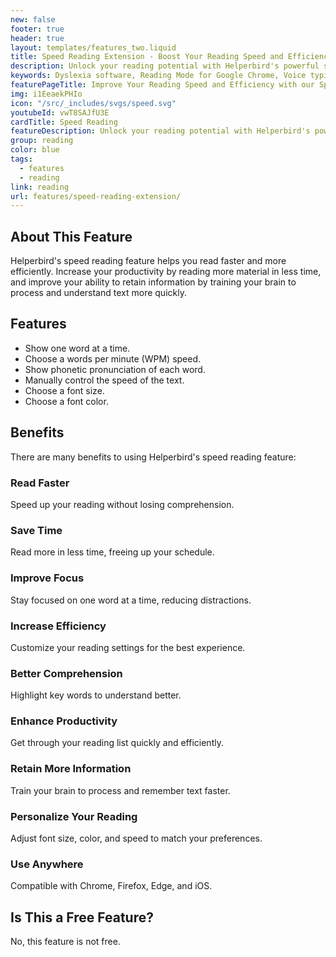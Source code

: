 ```yaml
---
new: false
footer: true
header: true
layout: templates/features_two.liquid
title: Speed Reading Extension - Boost Your Reading Speed and Efficiency
description: Unlock your reading potential with Helperbird's powerful speed reading extension. Improve your reading speed and efficiency with customizable settings and easy-to-use features. Try it now and experience faster reading.
keywords: Dyslexia software, Reading Mode for Google Chrome, Voice typing for Chrome, Text to speech for Chrome, text reader, Immersive Reader, dyslexia fonts, accessibility software, dyslexia software, Helperbird for Edge, Helperbird for Firefox, Helperbird for Chrome, Opendyslexic for Chrome, OpenDyslexic
featurePageTitle: Improve Your Reading Speed and Efficiency with our Speed Reading Extension
img: i1EeaekPHIo
icon: "/src/_includes/svgs/speed.svg"
youtubeId: vwT8SAJfU3E
cardTitle: Speed Reading
featureDescription: Unlock your reading potential with Helperbird's powerful speed reading extension. Improve your reading speed and efficiency with customizable settings and easy-to-use features. Try it now and experience faster reading.
group: reading
color: blue
tags: 
  - features
  - reading
link: reading
url: features/speed-reading-extension/
---
```


## About This Feature

Helperbird's speed reading feature helps you read faster and more efficiently. Increase your productivity by reading more material in less time, and improve your ability to retain information by training your brain to process and understand text more quickly.

## Features

- Show one word at a time.
- Choose a words per minute (WPM) speed.
- Show phonetic pronunciation of each word.
- Manually control the speed of the text.
- Choose a font size.
- Choose a font color.

## Benefits

There are many benefits to using Helperbird's speed reading feature:

### Read Faster
Speed up your reading without losing comprehension. 

### Save Time
Read more in less time, freeing up your schedule.

### Improve Focus
Stay focused on one word at a time, reducing distractions.

### Increase Efficiency
Customize your reading settings for the best experience.

### Better Comprehension
Highlight key words to understand better.

### Enhance Productivity
Get through your reading list quickly and efficiently.

### Retain More Information
Train your brain to process and remember text faster.

### Personalize Your Reading
Adjust font size, color, and speed to match your preferences.

### Use Anywhere
Compatible with Chrome, Firefox, Edge, and iOS.

## Is This a Free Feature?

No, this feature is not free.
